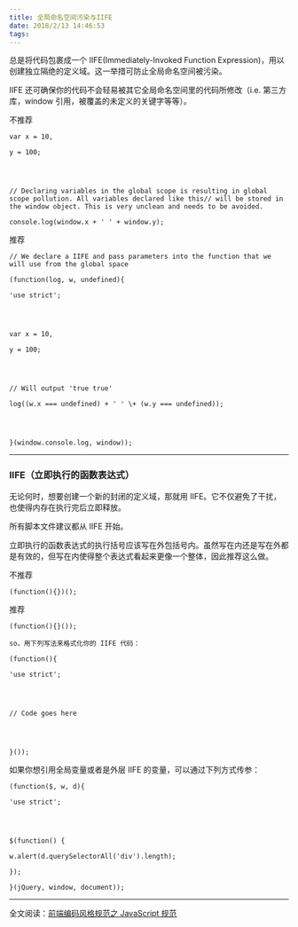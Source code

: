 ```yaml
---
title: 全局命名空间污染与IIFE
date: 2018/2/13 14:46:53
tags:
---
```


总是将代码包裹成一个 IIFE(Immediately-Invoked Function Expression)，用以创建独立隔绝的定义域。这一举措可防止全局命名空间被污染。

IIFE 还可确保你的代码不会轻易被其它全局命名空间里的代码所修改（i.e. 第三方库，window 引用，被覆盖的未定义的关键字等等）。

不推荐

```
var x = 10,

y = 100;

  


// Declaring variables in the global scope is resulting in global scope pollution. All variables declared like this// will be stored in the window object. This is very unclean and needs to be avoided.

console.log(window.x + ' ' + window.y);
```

推荐

```
// We declare a IIFE and pass parameters into the function that we will use from the global space

(function(log, w, undefined){

'use strict';

  


var x = 10,

y = 100;

  


// Will output 'true true'

log((w.x === undefined) + ' ' \+ (w.y === undefined));

  


}(window.console.log, window));
```




* * *

### IIFE（立即执行的函数表达式）

无论何时，想要创建一个新的封闭的定义域，那就用 IIFE。它不仅避免了干扰，也使得内存在执行完后立即释放。

所有脚本文件建议都从 IIFE 开始。

立即执行的函数表达式的执行括号应该写在外包括号内。虽然写在内还是写在外都是有效的，但写在内使得整个表达式看起来更像一个整体，因此推荐这么做。

不推荐

```
(function(){})();
```

推荐

```
(function(){}());

so，用下列写法来格式化你的 IIFE 代码：

(function(){

'use strict';

  


// Code goes here

  


}());
```

如果你想引用全局变量或者是外层 IIFE 的变量，可以通过下列方式传参：

```
(function($, w, d){

'use strict';

  


$(function() {

w.alert(d.querySelectorAll('div').length);

});

}(jQuery, window, document));
```



* * *

全文阅读：[前端编码风格规范之 JavaScript 规范](http://roshanca.com/2014/web-develop-styleguide-javascript/)

  

